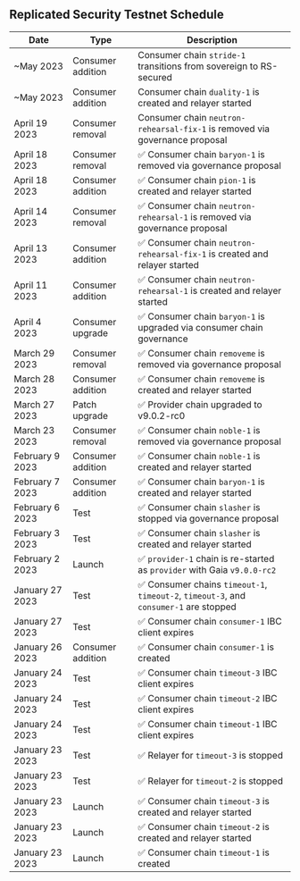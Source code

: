 ## Replicated Security Testnet Schedule

| Date            | Type              | Description                                                                           |
| --------------- | ----------------- | ------------------------------------------------------------------------------------- |
| ~May     2023   | Consumer addition | Consumer chain `stride-1` transitions from sovereign to RS-secured                     |
| ~May     2023   | Consumer addition | Consumer chain `duality-1` is created and relayer started                              |
| April 19 2023   | Consumer removal  | Consumer chain `neutron-rehearsal-fix-1` is removed via governance proposal            |
| April 18 2023   | Consumer removal  | ✅ Consumer chain `baryon-1` is removed via governance proposal                           |
| April 18 2023   | Consumer addition | ✅ Consumer chain `pion-1` is created and relayer started              |
| April 14 2023   | Consumer removal  | ✅ Consumer chain `neutron-rehearsal-1` is removed via governance proposal             |
| April 13 2023   | Consumer addition | ✅ Consumer chain `neutron-rehearsal-fix-1` is created and relayer started             |
| April 11 2023   | Consumer addition | ✅ Consumer chain `neutron-rehearsal-1` is created and relayer started                 |
| April 4  2023   | Consumer upgrade  | ✅ Consumer chain `baryon-1` is upgraded via consumer chain governance                 |
| March 29 2023   | Consumer removal  | ✅ Consumer chain `removeme` is removed via governance proposal                        |
| March 28 2023   | Consumer addition | ✅ Consumer chain `removeme` is created and relayer started                            |
| March 27 2023   | Patch upgrade     | ✅ Provider chain upgraded to v9.0.2-rc0                                               |
| March 23 2023   | Consumer removal  | ✅ Consumer chain `noble-1` is removed via governance proposal                         |
| February 9 2023 | Consumer addition | ✅ Consumer chain `noble-1` is created and relayer started                             |
| February 7 2023 | Consumer addition | ✅ Consumer chain `baryon-1` is created and relayer started                            |
| February 6 2023 | Test              | ✅ Consumer chain `slasher` is stopped via governance proposal                         |
| February 3 2023 | Test              | ✅ Consumer chain `slasher` is created and relayer started                             |
| February 2 2023 | Launch            | ✅ `provider-1` chain is re-started as `provider` with Gaia `v9.0.0-rc2`               |
| January 27 2023 | Test              | ✅ Consumer chains `timeout-1`, `timeout-2`, `timeout-3`, and `consumer-1` are stopped |
| January 27 2023 | Test              | ✅ Consumer chain `consumer-1` IBC client expires                                      |
| January 26 2023 | Consumer addition | ✅ Consumer chain `consumer-1` is created                                              |
| January 24 2023 | Test              | ✅ Consumer chain `timeout-3` IBC client expires                                       |
| January 24 2023 | Test              | ✅ Consumer chain `timeout-2` IBC client expires                                       |
| January 24 2023 | Test              | ✅ Consumer chain `timeout-1` IBC client expires                                       |
| January 23 2023 | Test              | ✅ Relayer for `timeout-3` is stopped                                                  |
| January 23 2023 | Test              | ✅ Relayer for `timeout-2` is stopped                                                  |
| January 23 2023 | Launch            | ✅ Consumer chain `timeout-3` is created and relayer started                           |
| January 23 2023 | Launch            | ✅ Consumer chain `timeout-2` is created and relayer started                           |
| January 23 2023 | Launch            | ✅ Consumer chain `timeout-1` is created                                               |
